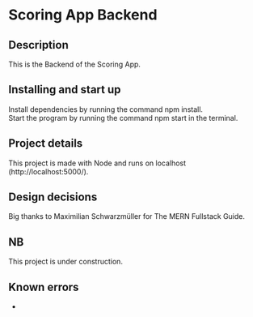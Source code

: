 # Scoring App Backend

## Description

This is the Backend of the Scoring App.

## Installing and start up

Install dependencies by running the command npm install.
<br />
Start the program by running the command npm start in the terminal.

## Project details

This project is made with Node and runs on localhost (http://localhost:5000/).

## Design decisions

Big thanks to Maximilian Schwarzmüller for The MERN Fullstack Guide.

## NB

This project is under construction.

## Known errors

-
